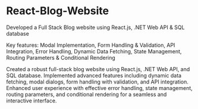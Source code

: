 # React-Blog-Website

Developed a Full Stack Blog website using React.js, .NET Web API & SQL
database

Key features: Modal Implementation, Form Handling & Validation, API Integration,
Error Handling, Dynamic Data Fetching, State Management, Routing Parameters &
Conditional Rendering

Created a robust full-stack blog website using React.js, .NET Web API, and SQL database. Implemented advanced features including dynamic data fetching, modal dialogs, form handling with validation, and API integration. Enhanced user experience with effective error handling, state management, routing parameters, and conditional rendering for a seamless and interactive interface.
